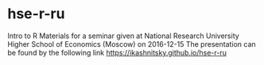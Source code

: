 # hse-r-ru
Intro to R
Materials for a seminar given at National Research University Higher School of Economics (Moscow) on 2016-12-15
The presentation can be found by the following link
https://ikashnitsky.github.io/hse-r-ru
